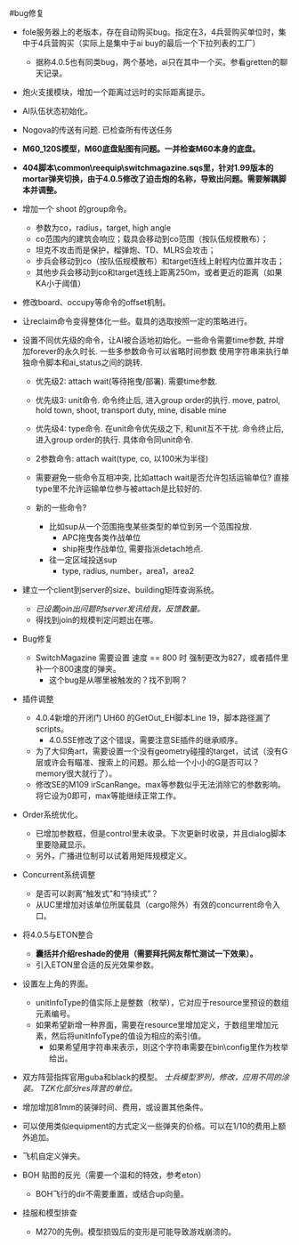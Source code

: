 #bug修复
+ fole服务器上的老版本，存在自动购买bug。指定在3，4兵营购买单位时，集中于4兵营购买（实际上是集中于ai buy的最后一个下拉列表的工厂）
	+ 据称4.0.5也有同类bug，两个基地，ai只在其中一个买。参看gretten的聊天记录。
+ 炮火支援模块，增加一个距离过远时的实际距离提示。
+ AI队伍状态初始化。
+ Nogova的传送有问题. 已检查所有传送任务
+ **M60_120S模型，M60底盘贴图有问题。一并检查M60本身的底盘。**
+ **404脚本\common\reequip\switchmagazine.sqs里，针对1.99版本的mortar弹夹切换，由于4.0.5修改了迫击炮的名称，导致出问题。需要解耦脚本并调整。**

+ 增加一个 shoot 的group命令。
	+ 参数为co，radius，target, high angle
	+ co范围内的建筑会响应；载具会移动到co范围（按队伍规模散布）；
	+ 坦克不攻击而是保护，榴弹炮、TD、MLRS会攻击；
	+ 步兵会移动到co（按队伍规模散布）和target连线上射程内位置并攻击；
	+ 其他步兵会移动到co和target连线上距离250m，或者更近的距离（如果KA小于阈值）
+ 修改board、occupy等命令的offset机制。
+ 让reclaim命令变得整体化一些。载具的选取按照一定的策略进行。

+ 设置不同优先级的命令，让AI被合适地初始化。一些命令需要time参数, 并增加forever的永久时长. 一些多参数命令可以省略时间参数
  使用字符串来执行单独命令脚本和ai_status之间的跳转.
	+ 优先级2: attach wait(等待拖曳/部署). 需要time参数.
	+ 优先级3: unit命令. 命令终止后, 进入group order的执行.
	  move, patrol, hold town, shoot, transport duty, mine, disable mine
	+ 优先级4: type命令. 在unit命令优先级之下, 和unit互不干扰. 命令终止后, 进入group order的执行.
	  具体命令同unit命令.


	+ 2参数命令: attach wait(type, co, 以100米为半径)
	+ 需要避免一些命令互相冲突, 比如attach wait是否允许包括运输单位? 直接type里不允许运输单位参与被attach是比较好的. 
	+ 新的一些命令?
		+ 比如sup从一个范围拖曳某些类型的单位到另一个范围投放.
			+ APC拖曳各类作战单位
			+ ship拖曳作战单位, 需要指派detach地点. 
		+ 往一定区域投送sup
			+ type, radius, number，area1，area2
+ 建立一个client到server的size、building矩阵查询系统。
	+ *已设置join出问题时server发讯给我，反馈数量。*
	+ 得找到join的规模判定问题出在哪。
	
+ Bug修复
	+ SwitchMagazine 需要设置 速度 == 800 时 强制更改为827，或者插件里补一个800速度的弹夹。
		+ 这个bug是从哪里被触发的？找不到啊？
+ 插件调整
	+ 4.0.4新增的开闭门 UH60 的GetOut_EH脚本Line 19，脚本路径漏了scripts。
		+ 4.0.5SE修改了这个错误，需要注意SE插件的继承顺序。
	+ 为了大仰角art，需要设置一个没有geometry碰撞的target，试试（没有G层或许会有瞄准、搜索上的问题。那么给一个小小的G是否可以？memory很大就行了）。
	+ 修改SE的M109 irScanRange。max等参数似乎无法消除它的参数影响。将它设为0即可，max等能继续正常工作。
+ Order系统优化。
	+ 已增加参数框，但是control里未收录。下次更新时收录，并且dialog脚本里要隐藏显示。
	+ 另外，广播进位制可以试着用矩阵规模定义。
+ Concurrent系统调整
	+ 是否可以剥离“触发式”和“持续式”？
	+ 从UC里增加对该单位所属载具（cargo除外）有效的concurrent命令入口。

+ 将4.0.5与ETON整合
	+ **囊括并介绍reshade的使用（需要拜托网友帮忙测试一下效果）。**
	+ 引入ETON里合适的反光效果参数。

+ 设置左上角的界面。
	+ unitInfoType的值实际上是整数（枚举），它对应于resource里预设的数组元素编号。
	+ 如果希望新增一种界面，需要在resource里增加定义，于数组里增加元素，然后将unitInfoType的值设为相应的索引值。
		+ 如果希望用字符串来表示，则这个字符串需要在bin\config里作为枚举给出。
+ 双方阵营指挥官用guba和black的模型。
*士兵模型罗列，修改，应用不同的涂装。*
*TZK化部分res阵营的单位。*

+ 增加增加81mm的装弹时间、费用，或设置其他条件。
+ 可以使用类似equipment的方式定义一些弹夹的价格。可以在1/10的费用上额外追加。
+ 飞机自定义弹夹。

+ BOH 贴图的反光（需要一个温和的特效，参考eton）
	+ BOH飞行的dir不需要重置，或结合up向量。

+ 挂服和模型排查
	+ M270的先例。模型损毁后的变形是可能导致游戏崩溃的。